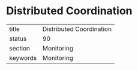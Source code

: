 # Distributed Coordination


|          |                          |
| -------- | ------------------------ |
| title    | Distributed Coordination | 
| status   | 90                       |
| section  | Monitoring               |
| keywords | Monitoring               |




